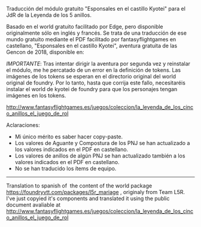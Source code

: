 Traducción del módulo gratuito "Esponsales en el castillo Kyotei" para el JdR de la Leyenda de los 5 anillos.

Basado en el world gratuito facilitado por Edge, pero disponible originalmente sólo en inglés y francés. Se trata de una traducción de ese mundo gratuito mediante el PDF facilitado por fantasyflightgames en castellano, "Esponsales en el castillo Kyotei", aventura gratuita de las Gencon de 2018, disponible en:

*IMPORTANTE*: Tras intentar dirigir la aventura por segunda vez y reinstalar el módulo, me he percatado de un error en la definición de tokens. Las imágenes de los tokens se esperan en el directorio original del world original de foundry. Por lo tanto, hasta que corrija este fallo, necesitaréis instalar el world de kyotei de foundry para que los personajes tengan imágenes en los tokens.

http://www.fantasyflightgames.es/juegos/coleccion/la_leyenda_de_los_cinco_anillos_el_juego_de_rol

Aclaraciones:

* Mi único mérito es saber hacer copy-paste.
* Los valores de Aguante y Compostura de los PNJ se han actualizado a los valores indicados en el PDF en castellano.
* Los valores de anillos de algún PNJ se han actualizado también a los valores indicados en el PDF en castellano.
* No se han traducido los ítems de equipo.

---------------------------------------------

Translation to spanish of  the content of the world package https://foundryvtt.com/packages/l5r_mariage , originaly from Team L5R. I've just copyied it's components and translated it using the public document avaliable at http://www.fantasyflightgames.es/juegos/coleccion/la_leyenda_de_los_cinco_anillos_el_juego_de_rol
